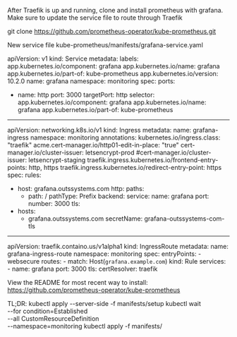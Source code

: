 After Traefik is up and running, clone and install prometheus with grafana. Make sure to update the service file to route through Traefik

git clone https://github.com/prometheus-operator/kube-prometheus.git

New service file kube-prometheus/manifests/grafana-service.yaml

apiVersion: v1
kind: Service
metadata:
  labels:
    app.kubernetes.io/component: grafana
    app.kubernetes.io/name: grafana
    app.kubernetes.io/part-of: kube-prometheus
    app.kubernetes.io/version: 10.2.0
  name: grafana
  namespace: monitoring
spec:
  ports:
  - name: http
    port: 3000
    targetPort: http
  selector:
    app.kubernetes.io/component: grafana
    app.kubernetes.io/name: grafana
    app.kubernetes.io/part-of: kube-prometheus
---
apiVersion: networking.k8s.io/v1
kind: Ingress
metadata:
  name: grafana-ingress
  namespace: monitoring
  annotations:
    kubernetes.io/ingress.class: "traefik"
    acme.cert-manager.io/http01-edit-in-place: "true"
    cert-manager.io/cluster-issuer: letsencrypt-prod
    #cert-manager.io/cluster-issuer: letsencrypt-staging
    traefik.ingress.kubernetes.io/frontend-entry-points: http, https
    traefik.ingress.kubernetes.io/redirect-entry-point: https
spec:
  rules:
  - host: grafana.outssystems.com
    http:
      paths:
      - path: /
        pathType: Prefix
        backend:
          service:
            name: grafana
            port:
              number: 3000
  tls:
  - hosts:
    - grafana.outssystems.com
    secretName: grafana-outssystems-com-tls
---
apiVersion: traefik.containo.us/v1alpha1
kind: IngressRoute
metadata:
  name: grafana-ingress-route
  namespace: monitoring
spec:
  entryPoints:
    - websecure
  routes:
    - match: Host(`grafana.example.com`)
      kind: Rule
      services:
        - name: grafana
          port: 3000
  tls:
    certResolver: traefik



View the README for most recent way to install:
https://github.com/prometheus-operator/kube-prometheus

TL;DR:
kubectl apply --server-side -f manifests/setup
kubectl wait \
	--for condition=Established \
	--all CustomResourceDefinition \
	--namespace=monitoring
kubectl apply -f manifests/

